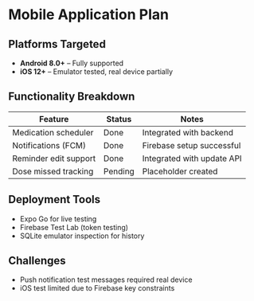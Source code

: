 # Mobile Application Plan

## Platforms Targeted

- **Android 8.0+** – Fully supported
- **iOS 12+** – Emulator tested, real device partially

## Functionality Breakdown

| Feature                  | Status   | Notes                         |
|--------------------------|----------|-------------------------------|
| Medication scheduler     | Done     | Integrated with backend       |
| Notifications (FCM)      | Done     | Firebase setup successful     |
| Reminder edit support    | Done     | Integrated with update API    |
| Dose missed tracking     | Pending  | Placeholder created           |

## Deployment Tools

- Expo Go for live testing
- Firebase Test Lab (token testing)
- SQLite emulator inspection for history

## Challenges

- Push notification test messages required real device
- iOS test limited due to Firebase key constraints
